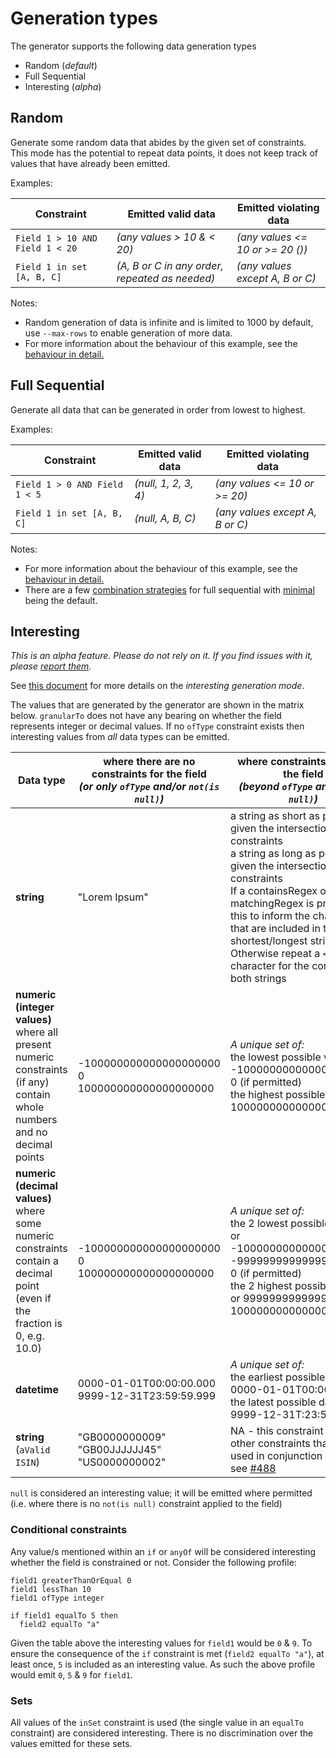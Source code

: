 # Generation types

The generator supports the following data generation types

* Random (_default_)
* Full Sequential
* Interesting (_alpha_)

## Random
Generate some random data that abides by the given set of constraints. This mode has the potential to repeat data points, it does not keep track of values that have already been emitted.

Examples:

| Constraint | Emitted valid data |Emitted violating data |
| ---- | ---- | ---- |
| `Field 1 > 10 AND Field 1 < 20` | _(any values > 10 & < 20)_ | _(any values <= 10 or >= 20 ())_ |
| `Field 1 in set [A, B, C]` | _(A, B or C in any order, repeated as needed)_ | _(any values except A, B or C)_ |

Notes:
- Random generation of data is infinite and is limited to 1000 by default, use `--max-rows` to enable generation of more data.
- For more information about the behaviour of this example, see the [behaviour in detail.](../../developer/behaviour/BehaviourInDetail.md)

## Full Sequential
Generate all data that can be generated in order from lowest to highest.

Examples:

| Constraint | Emitted valid data |Emitted violating data |
| ---- | ---- | ---- |
| `Field 1 > 0 AND Field 1 < 5` | _(null, 1, 2, 3, 4)_ | _(any values <= 10 or >= 20)_ |
| `Field 1 in set [A, B, C]` | _(null, A, B, C)_ | _(any values except A, B or C)_ |

Notes:
- For more information about the behaviour of this example, see the [behaviour in detail.](../../developer/behaviour/BehaviourInDetail.md)
- There are a few [combination strategies](../CombinationStrategies.md) for full sequential with [minimal](../CombinationStrategies.md#Minimal) being the default.

## Interesting
_This is an alpha feature. Please do not rely on it. If you find issues with it, please [report them](https://github.com/finos/datahelix/issues)._

See [this document](../alphaFeatures/Interesting.md) for more details on the _interesting generation mode_.

The values that are generated by the generator are shown in the matrix below. `granularTo` does not have any bearing on whether the field represents integer or decimal values. If no `ofType` constraint exists then interesting values from _all_ data types can be emitted.

| Data type | where there are no constraints for the field <br /> _(or only `ofType` and/or `not(is null)`)_ | where constraints exist for the field <br /> _(beyond `ofType` and `not(is null)`)_ |
| ---- | ---- | ---- |
| **string** | "Lorem Ipsum" | a string as short as possible given the intersection of other constraints <br /> a string as long as possible given the intersection of other constraints <br /> If a containsRegex or matchingRegex is present, use this to inform the characters that are included in the shortest/longest strings. Otherwise repeat a `<space>` character for the contents of both strings <br /> |
| **numeric (integer values)** <br /> where all present numeric constraints (if any) contain whole numbers and no decimal points | -100000000000000000000 <br /> 0 <br /> 100000000000000000000 | _A unique set of:_ <br /> the lowest possible value or -100000000000000000000 <br /> 0 (if permitted) <br /> the highest possible value or 100000000000000000000 |
| **numeric (decimal values)** <br /> where some numeric constraints contain a decimal point (even if the fraction is 0, e.g. 10.0) | -100000000000000000000 <br /> 0 <br /> 100000000000000000000 | _A unique set of:_ <br /> the 2 lowest possible values or -100000000000000000000, -99999999999999999999<br /> 0 (if permitted) <br /> the 2 highest possible values or 99999999999999999999, 100000000000000000000 |
| **datetime** | 0000-01-01T00:00:00.000 <br /> 9999-12-31T23:59:59.999 | _A unique set of:_ <br /> the earliest possible date or 0000-01-01T00:00:00.000 <br /> the latest possible date or 9999-12-31T:23:59:59.999 |
| **string** (`aValid ISIN`) | "GB0000000009" <br /> "GB00JJJJJJ45" <br /> "US0000000002" | NA - this constraint has no other constraints that can be used in conjunction with it - see [#488](https://github.com/finos/datahelix/issues/488) |

`null` is considered an interesting value; it will be emitted where permitted (i.e. where there is no `not(is null)` constraint applied to the field)

### Conditional constraints
Any value/s mentioned within an `if` or `anyOf` will be considered interesting whether the field is constrained or not. Consider the following profile:
```
field1 greaterThanOrEqual 0
field1 lessThan 10
field1 ofType integer

if field1 equalTo 5 then
  field2 equalTo "a"
```

Given the table above the interesting values for `field1` would be `0` & `9`. To ensure the consequence of the `if` constraint is met (`field2 equalTo "a"`), at least once, `5` is included as an interesting value. As such the above profile would emit `0`, `5` & `9` for `field1`.

### Sets
All values of the `inSet` constraint is used (the single value in an `equalTo` constraint) are considered interesting. There is no discrimination over the values emitted for these sets.
